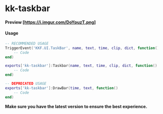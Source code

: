 # kk-taskbar

#### Preview [https://i.imgur.com/DoYpuzT.png]

#### Usage

```lua
-- RECOMMENDED USAGE
TriggerEvent('KKF.UI.TaskBar', name, text, time, clip, dict, function()
    -- Code
end)

exports['kk-taskbar']:Taskbar(name, text, time, clip, dict, function()
    -- Code
end)

-- DEPRECATED USAGE
exports['kk-taskbar']:DrawBar(time, text, function()
    -- Code
end)
```

**Make sure you have the latest version to ensure the best experience.**
